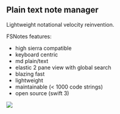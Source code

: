 ## Plain text note manager

Lightweight notational velocity reinvention.

FSNotes features:

- high sierra compatible
- keyboard centric
- md plain/text
- elastic 2 pane view with global search
- blazing fast
- lightweight
- maintainable (< 1000 code strings)
- open source (swift 3)

![](http://files.og.uk.to/Screen-Shot-2017-08-02-03-01-34.png)
